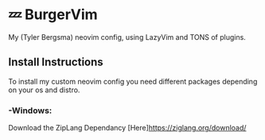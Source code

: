 # 💤 BurgerVim

My (Tyler Bergsma) neovim config, using LazyVim and TONS of plugins.


## Install Instructions

To install my custom neovim config you need different packages depending on your os and distro.

### -Windows:
Download the ZipLang Dependancy [Here]https://ziglang.org/download/
